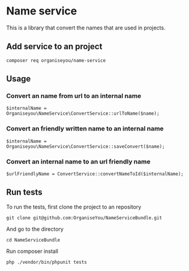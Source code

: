 # Name service
This is a library that convert the names that are used in projects.

## Add service to an project
```
composer req organiseyou/name-service
```

## Usage
### Convert an name from url to an internal name
```
$internalName = Organiseyou\NameService\ConvertService::urlToName($name);
```
### Convert an friendly written name to an internal name
```
$internalName = Organiseyou\NameService\ConvertService::saveConvert($name);
```
### Convert an internal name to an url friendly name
```
$urlFriendlyName = ConvertService::convertNameToId($internalName);
```

## Run tests
To run the tests, first clone the project to an repository
```
git clone git@github.com:OrganiseYou/NameServiceBundle.git
```
And go to the directory
```
cd NameServiceBundle
```
Run composer install
```
php ./vendor/bin/phpunit tests
```
